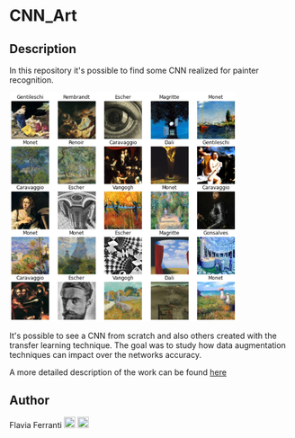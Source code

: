 # CNN_Art

## Description
In this repository it's possible to find some CNN realized for painter recognition.

<img src = "https://github.com/FlaviaFerranti7/CNN_Art/blob/master/example_dataset.png" width="80%" height="80%">

It's possible to see a CNN from scratch and also others created with the transfer learning technique.
The goal was to study how data augmentation techniques can impact over the networks accuracy.

A more detailed description of the work can be found [here](Vision_project.pdf)

## Author

Flavia Ferranti [<img src="https://cdn4.iconfinder.com/data/icons/social-messaging-ui-color-shapes-2-free/128/social-linkedin-circle-512.png" width="20" height="20">](https://linkedin.com/in/flavia-ferranti-50712a207)
[<img src="https://upload.wikimedia.org/wikipedia/commons/9/91/Octicons-mark-github.svg" width="20" height="20">](https://github.com/FlaviaFerranti7)